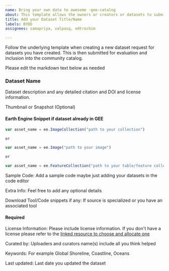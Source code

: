 ```yaml
---
name: Bring your own data to awesome -gee-catalog
about: This template allows the owners or creators or datasets to submit their data
title: Add your Dataset Title/Name
labels: BYOD
assignees: samapriya, valpasq, edtrochim

---
```


Follow the underlying template when creating a new dataset request for datasets you have created. This is then submitted for evaluation and inclusion into the community catalog.  

Please edit the markdown text below as needed

### Dataset Name
Dataset description and any detailed citation and DOI and license information.

Thumbnail or Snapshot (Optional)

#### Earth Engine Snippet if dataset already in GEE
```js
var asset_name = ee.ImageCollection("path to your collection")

or

var asset_name = ee.Image("path to your image")

or

var asset_name = ee.FeatureCollection("path to your table/feature collection")
```

Sample Code: Add a sample code maybe just adding your datasets in the code editor

Extra Info: Feel free to add any optional details 

Download Tool/Code snippets if any: If source is specialized or you have an associated tool

#### Required
License Information: Please include license information. If you don't have a license please refer to the [linked resource to choose and allocate one](https://spdx.org/licenses/)

Curated by: Uploaders and curators name(s) include all you think helped

Keywords: For example Global Shoreline, Coastline, Oceans

Last updated: Last date you updated the dataset
